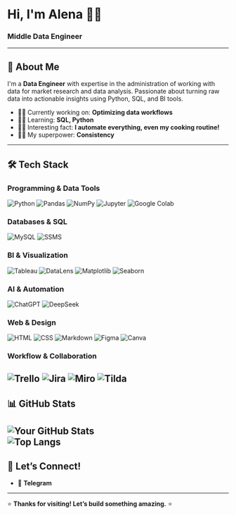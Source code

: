 # **Hi, I'm Alena** 👩‍💻  
### **Middle Data Engineer**
---
## **🚀 About Me**  
I'm a **Data Engineer** with expertise in the administration of working with data for market research and data analysis. Passionate about turning raw data into actionable insights using Python, SQL, and BI tools.  
- 🧙‍♀️ Currently working on: **Optimizing data workflows**  
- 👩‍🔬 Learning: **SQL, Python**  
- 👩‍🍳 Interesting fact: **I automate everything, even my cooking routine!**
- 🦸‍♂️ My superpower: **Consistency** 
---
## **🛠️ Tech Stack**  
### **Programming & Data Tools**  
![Python](https://img.shields.io/badge/Python-3776AB?style=for-the-badge&logo=python&logoColor=white)
![Pandas](https://img.shields.io/badge/Pandas-150458?style=for-the-badge&logo=pandas&logoColor=white)
![NumPy](https://img.shields.io/badge/NumPy-013243?style=for-the-badge&logo=numpy&logoColor=white)
![Jupyter](https://img.shields.io/badge/Jupyter-F37626?style=for-the-badge&logo=jupyter&logoColor=white)
![Google Colab](https://img.shields.io/badge/Google_Colab-F9AB00?style=for-the-badge&logo=googlecolab&logoColor=white)
### **Databases & SQL**  
![MySQL](https://img.shields.io/badge/MySQL-4479A1?style=for-the-badge&logo=mysql&logoColor=white)
![SSMS](https://img.shields.io/badge/SQL_Server-CC2927?style=for-the-badge&logo=microsoftsqlserver&logoColor=white)
### **BI & Visualization**  
![Tableau](https://img.shields.io/badge/Tableau-E97627?style=for-the-badge&logo=tableau&logoColor=white)
![DataLens](https://img.shields.io/badge/Yandex_DataLens-FF0000?style=for-the-badge&logo=yandex&logoColor=white)
![Matplotlib](https://img.shields.io/badge/Matplotlib-%23ffffff?style=for-the-badge&logo=matplotlib&logoColor=black)
![Seaborn](https://img.shields.io/badge/Seaborn-0C7BDC?style=for-the-badge)
### **AI & Automation**  
![ChatGPT](https://img.shields.io/badge/ChatGPT-74AA9C?style=for-the-badge&logo=openai&logoColor=white)
![DeepSeek](https://img.shields.io/badge/DeepSeek-05122A?style=for-the-badge)
### **Web & Design**  
![HTML](https://img.shields.io/badge/HTML-E34F26?style=for-the-badge&logo=html5&logoColor=white)
![CSS](https://img.shields.io/badge/CSS-1572B6?style=for-the-badge&logo=css3&logoColor=white)
![Markdown](https://img.shields.io/badge/Markdown-000000?style=for-the-badge&logo=markdown&logoColor=white)
![Figma](https://img.shields.io/badge/Figma-F24E1E?style=for-the-badge&logo=figma&logoColor=white)
![Canva](https://img.shields.io/badge/Canva-00C4CC?style=for-the-badge&logo=canva&logoColor=white)
### **Workflow & Collaboration**  
![Trello](https://img.shields.io/badge/Trello-0052CC?style=for-the-badge&logo=trello&logoColor=white)
![Jira](https://img.shields.io/badge/Jira-0052CC?style=for-the-badge&logo=jira&logoColor=white)
![Miro](https://img.shields.io/badge/Miro-050038?style=for-the-badge&logo=miro&logoColor=white)
![Tilda](https://img.shields.io/badge/Tilda-FF445A?style=for-the-badge)
---
## **📊 GitHub Stats**  
![Your GitHub Stats](https://github-readme-stats.vercel.app/api?username=AlenaKeller&show_icons=true&theme=radical&hide_border=true)  
![Top Langs](https://github-readme-stats.vercel.app/api/top-langs/?username=AlenaKeller&layout=compact&theme=radical&hide_border=true)  
---
## **💌 Let’s Connect!**   
- 📱 **Telegram** 
---
⭐ **Thanks for visiting! Let’s build something amazing.** ⭐  
